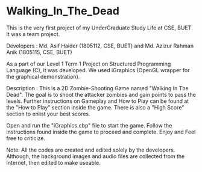 # Walking_In_The_Dead
 
This is the very first project of my UnderGraduate Study Life at CSE, BUET. It was a team project.

Developers : Md. Asif Haider (1805112, CSE, BUET) and Md. Azizur Rahman Anik (1805115, CSE, BUET)

As a part of our Level 1 Term 1 Project on Structured Programming Language (C), it was developed. We used iGraphics (OpenGL wrapper for the graphical demonstration).

Description : This is a 2D Zombie-Shooting Game named "Walking In The Dead". The goal is to shoot the attacker zombies and gain points to pass the levels. Further instructions on Gameplay and How to Play can be found at the "How to Play" section inside the game. There is also a "High Score" section to enlist your best scores.

Open and run the "iGraphics.cbp" file to start the game. Follow the instructions found inside the game to proceed and complete. Enjoy and Feel free to criticize. 

Note: All the codes are created and edited solely by the developers. Although, the background images and audio files are collected from the Internet, then edited to make useable.  

